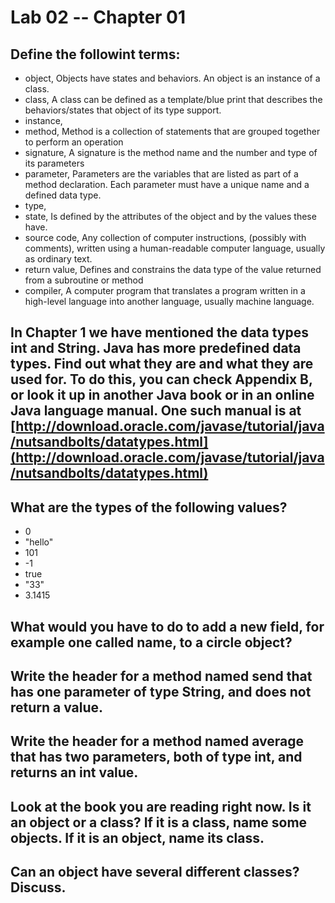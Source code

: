 # Lab 02 -- Chapter 01

## Define the followint terms:
* object, Objects have states and behaviors.  An object is an instance of a class.
* class, A class can be defined as a template/blue print that describes the behaviors/states that object of its type support.
* instance,
* method, Method is a collection of statements that are grouped together to perform an operation
* signature, A signature is the method name and the number and type of its parameters
* parameter, Parameters are the variables that are listed as part of a method declaration. Each parameter must have a unique              name and a defined data type.
* type,
* state, Is defined by the attributes of the object and by the values these have.
* source code, Any collection of computer instructions, (possibly with comments), written using a human-readable computer                   language, usually as ordinary text.
* return value, Defines and constrains the data type of the value returned from a subroutine or method
* compiler, A computer program that translates a program written in a high-level language into another language, usually machine language.

## In Chapter 1 we have mentioned the data types int and String. Java has more predefined data types. Find out what they are and what they are used for. To do this, you can check Appendix B, or look it up in another Java book or in an online Java language manual. One such manual is at [http://download.oracle.com/javase/tutorial/java/nutsandbolts/datatypes.html](http://download.oracle.com/javase/tutorial/java/nutsandbolts/datatypes.html)

## What are the types of the following values?

* 0
* "hello"
* 101
* -1
* true
* "33"
* 3.1415

## What would you have to do to add a new field, for example one called name, to a circle object?

## Write the header for a method named send that has one parameter of type String, and does not return a value.

## Write the header for a method named average that has two parameters, both of type int, and returns an int value.

## Look at the book you are reading right now. Is it an object or a class? If it is a class, name some objects. If it is an object, name its class.

## Can an object have several different classes? Discuss.
